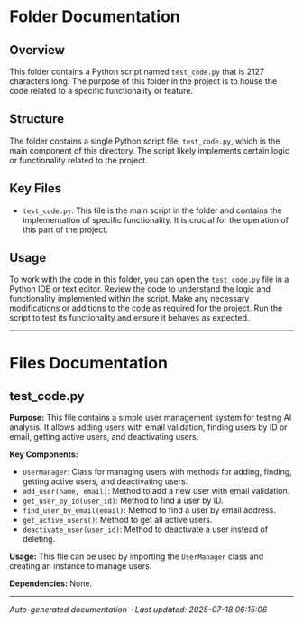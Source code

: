 # Folder Documentation

## Overview
This folder contains a Python script named `test_code.py` that is 2127 characters long. The purpose of this folder in the project is to house the code related to a specific functionality or feature.

## Structure
The folder contains a single Python script file, `test_code.py`, which is the main component of this directory. The script likely implements certain logic or functionality related to the project.

## Key Files
- `test_code.py`: This file is the main script in the folder and contains the implementation of specific functionality. It is crucial for the operation of this part of the project.

## Usage
To work with the code in this folder, you can open the `test_code.py` file in a Python IDE or text editor. Review the code to understand the logic and functionality implemented within the script. Make any necessary modifications or additions to the code as required for the project. Run the script to test its functionality and ensure it behaves as expected.

---

# Files Documentation

## test_code.py

**Purpose:** This file contains a simple user management system for testing AI analysis. It allows adding users with email validation, finding users by ID or email, getting active users, and deactivating users.

**Key Components:**
- `UserManager`: Class for managing users with methods for adding, finding, getting active users, and deactivating users.
- `add_user(name, email)`: Method to add a new user with email validation.
- `get_user_by_id(user_id)`: Method to find a user by ID.
- `find_user_by_email(email)`: Method to find a user by email address.
- `get_active_users()`: Method to get all active users.
- `deactivate_user(user_id)`: Method to deactivate a user instead of deleting.

**Usage:** This file can be used by importing the `UserManager` class and creating an instance to manage users.

**Dependencies:** None.

---
*Auto-generated documentation - Last updated: 2025-07-18 06:15:06*
